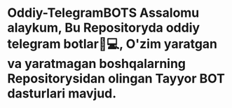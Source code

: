 # Oddiy-TelegramBOTS Assalomu alaykum, Bu Repositoryda oddiy telegram botlar💎💻, O'zim yaratgan va yaratmagan boshqalarning Repositorysidan olingan Tayyor BOT dasturlari mavjud.

